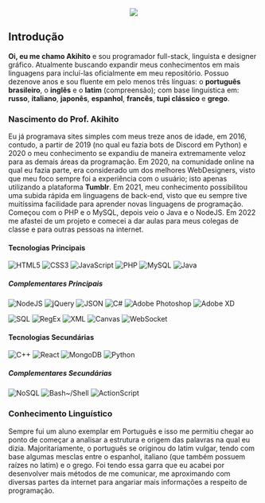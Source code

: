 <div align="center">
    <img src="https://raw.githubusercontent.com/akihitofficial/akihitofficial/main/images/header.png"/>
</div>


## Introdução
**Oi, eu me chamo Akihito** e sou programador full-stack, linguista e designer gráfico. Atualmente buscando expandir meus conhecimentos em mais linguagens para incluí-las oficialmente em meu repositório. Possuo dezenove anos e sou fluente em pelo menos três línguas: o **português brasileiro**, o **inglês** e o **latim** (compreensão); com base linguística em: **russo**, **italiano**, **japonês**, **espanhol**, **francês**, **tupi clássico** e **grego**.

### Nascimento do Prof. Akihito
Eu já programava sites simples com meus treze anos de idade, em 2016, contudo, a partir de 2019 (no qual eu fazia bots de Discord em Python) e 2020 o meu conhecimento se expandiu de maneira extremamente veloz para as demais áreas da programação. Em 2020, na comunidade online na qual eu fazia parte, era considerado um dos melhores WebDesigners, visto que meu foco sempre foi a experiência com o usuário; isto apenas utilizando a plataforma **Tumblr**. Em 2021, meu conhecimento possibilitou uma subida rápida em linguagens de back-end, visto que eu sempre tive muitíssima facilidade para aprender novas linguagens de programação. Começou com o PHP e o MySQL, depois veio o Java e o NodeJS. Em 2022 me afastei de um projeto e comecei a dar aulas para meus colegas de classe e para outras pessoas na internet.

#### Tecnologias Principais
![HTML5](https://img.shields.io/badge/-HTML5-E34F26?style=flat-square&logo=html5&logoColor=white)
![CSS3](https://img.shields.io/badge/-CSS3-1572B6?style=flat-square&logo=css3)
![JavaScript](https://img.shields.io/badge/-JavaScript-9e7e15?style=flat-square&logo=javascript)
![PHP](https://img.shields.io/badge/-PHP-1a165f?style=flat-square&logo=php)
![MySQL](https://img.shields.io/badge/-MySQL-5299cc?style=flat-square&logo=mysql&logoColor=white)
![Java](https://img.shields.io/badge/-Java-bf360c?style=flat-square&logo=jameson&logoColor=white)
##### Complementares Principais
![NodeJS](https://img.shields.io/badge/-NodeJS-031c03?style=flat-square&logo=Node.js)
![jQuery](https://img.shields.io/badge/-jQuery-1d2d39?style=flat-square&logo=jquery)
![JSON](https://img.shields.io/badge/-JSON-838383?style=flat-square&logo=json)
![C#](https://img.shields.io/badge/-C%23-4a148c?style=flat-square&logo=csharp)
![Adobe Photoshop](https://img.shields.io/badge/-Adobe%20Photoshop-001e36?style=flat-square&logo=adobephotoshop)
![Adobe XD](https://img.shields.io/badge/-Adobe%20XD-470037?style=flat-square&logo=adobexd)

![SQL](https://img.shields.io/badge/-SQL-black?style=flat-square)
![RegEx](https://img.shields.io/badge/-RegEx-black?style=flat-square)
![XML](https://img.shields.io/badge/-XML-black?style=flat-square)
![Canvas](https://img.shields.io/badge/-Canvas-black?style=flat-square)
![WebSocket](https://img.shields.io/badge/-WebSocket-black?style=flat-square)

#### Tecnologias Secundárias
![C++](https://img.shields.io/badge/-C%2B%2B-54778c?style=flat-square&logo=c%2B%2B)
![React](https://img.shields.io/badge/-React-575d91?style=flat-square&logo=react)
![MongoDB](https://img.shields.io/badge/-MongoDB-white?style=flat-square&logo=mongodb)
![Python](https://img.shields.io/badge/-Python-0c0c0c?style=flat-square&logo=python)
##### Complementares Secundárias
![NoSQL](https://img.shields.io/badge/-NoSQL-black?style=flat-square)
![Bash~/Shell](https://img.shields.io/badge/-Bash/Shell-black?style=flat-square)
![ActionScript](https://img.shields.io/badge/-ActionScript-black?style=flat-square)

### Conhecimento Linguístico
Sempre fui um aluno exemplar em Português e isso me permitiu chegar ao ponto de começar a analisar a estrutura e origem das palavras na qual eu dizia. Majoritariamente, o português se originou do latim vulgar, tendo com base algumas mesclas entre o espanhol, italiano (que também possuem raízes no latim) e o grego. Foi tendo essa garra que eu acabei por desenvolver mais métodos de me comunicar, me aproximando com diversas partes da internet para angariar mais informações a respeito de programação.
